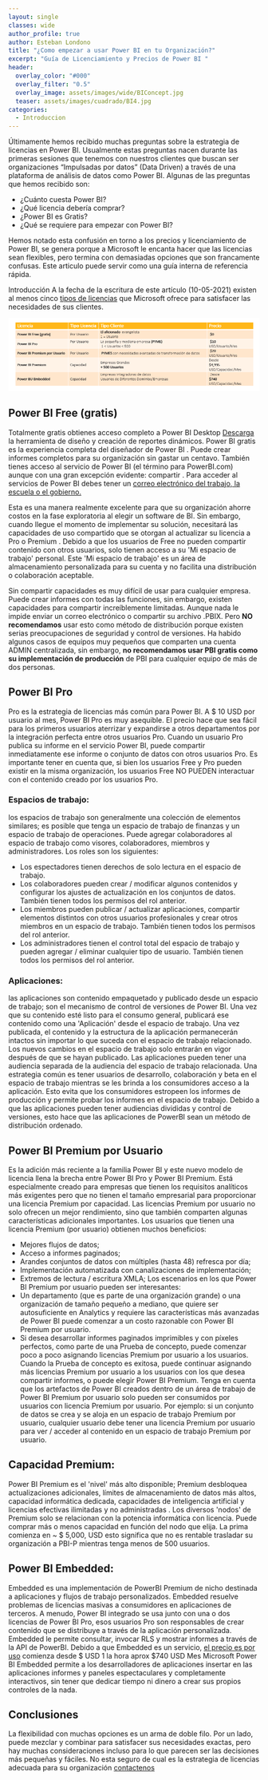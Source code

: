 ```yaml
---
layout: single
classes: wide
author_profile: true
author: Esteban Londono
title: "¿Como empezar a usar Power BI en tu Organización?"
excerpt: "Guía de Licenciamiento y Precios de Power BI "
header:
  overlay_color: "#000"
  overlay_filter: "0.5"
  overlay_image: assets/images/wide/BIConcept.jpg
  teaser: assets/images/cuadrado/BI4.jpg
categories:
  - Introduccion
---
```

Últimamente hemos recibido muchas preguntas sobre la estrategia de licencias en Power BI. Usualmente estas preguntas nacen durante las primeras sesiones que tenemos con nuestros clientes que buscan ser organizaciones “Impulsadas por datos” (Data Driven) a través de una plataforma de análisis de datos como Power BI.  Algunas de las preguntas que hemos recibido son:
- ¿Cuánto cuesta Power BI?
- ¿Qué licencia debería comprar?
- ¿Power BI es Gratis?
- ¿Qué se requiere para empezar con Power BI?

Hemos notado esta confusión en torno a los precios y licenciamiento de Power BI, se genera porque a Microsoft le encanta hacer que las licencias sean flexibles, pero termina con demasiadas opciones que son francamente confusas.
Este articulo puede servir como una guía interna de referencia rápida. 

Introducción
A la fecha de la escritura de este artículo (10-05-2021) existen al menos cinco [tipos de licencias](https://powerbi.microsoft.com/es-es/pricing/) que Microsoft ofrece para satisfacer las necesidades de sus clientes.

![Comparacion Licencias Power BI](/assets/images/post/licenciamiento/ComparacionLicenciasPowerBI.PNG)

## Power BI Free (gratis)
Totalmente gratis obtienes acceso completo a Power BI Desktop [Descarga]( https://powerbi.microsoft.com/es-es/desktop/) la herramienta de diseño y creación de reportes dinámicos. Power BI gratis es la experiencia completa del diseñador de Power BI . Puede crear informes completos para su organización sin gastar un centavo.
También tienes acceso al servicio de Power BI (el término para PowerBI.com) aunque con una gran excepción evidente: compartir .  Para acceder al servicios de Power BI debes tener un [correo electrónico del trabajo, la escuela o el gobierno.](https://docs.microsoft.com/es-es/power-bi/fundamentals/service-self-service-signup-for-power-bi)

Esta es una manera realmente excelente para que su organización ahorre costos en la fase exploratoria al elegir un software de BI. Sin embargo, cuando llegue el momento de implementar su solución, necesitará las capacidades de uso compartido que se otorgan al actualizar su licencia a Pro o Premium .
Debido a que los usuarios de Free no pueden compartir contenido con otros usuarios, solo tienen acceso a su 'Mi espacio de trabajo' personal. Este 'Mi espacio de trabajo' es un área de almacenamiento personalizada para su cuenta y no facilita una distribución o colaboración aceptable. 

Sin compartir capacidades es muy difícil de usar para cualquier empresa. Puede crear informes con todas las funciones, sin embargo, existen capacidades para compartir increíblemente limitadas. Aunque nada le impide enviar un correo electrónico o compartir su archivo .PBIX. Pero **NO recomendamos** usar esto como método de distribución porque existen serias preocupaciones de seguridad y control de versiones. 
Ha habido algunos casos de equipos muy pequeños que comparten una cuenta ADMIN centralizada, sin embargo, **no recomendamos usar PBI gratis como su implementación de producción** de PBI para cualquier equipo de más de dos personas.
 

## Power BI Pro
Pro es la estrategia de licencias más común para Power BI. A $ 10 USD por usuario al mes, Power BI Pro es muy asequible. El precio hace que sea fácil para los primeros usuarios aterrizar y expandirse a otros departamentos por la integración perfecta entre otros usuarios Pro. Cuando un usuario Pro publica su informe en el servicio Power BI, puede compartir inmediatamente ese informe o conjunto de datos con otros usuarios Pro.  Es importante tener en cuenta que, si bien los usuarios Free y Pro pueden existir en la misma organización, los usuarios Free NO PUEDEN interactuar con el contenido creado por los usuarios Pro.

### Espacios de trabajo: 
los espacios de trabajo son generalmente una colección de elementos similares; es posible que tenga un espacio de trabajo de finanzas y un espacio de trabajo de operaciones. Puede agregar colaboradores al espacio de trabajo como visores, colaboradores, miembros y administradores. Los roles son los siguientes:
- Los espectadores tienen derechos de solo lectura en el espacio de trabajo.
- Los colaboradores pueden crear / modificar algunos contenidos y configurar los ajustes de actualización en los conjuntos de datos. También tienen todos los permisos del rol anterior.
- Los miembros pueden publicar / actualizar aplicaciones, compartir elementos distintos con otros usuarios profesionales y crear otros miembros en un espacio de trabajo. También tienen todos los permisos del rol anterior.
- Los administradores tienen el control total del espacio de trabajo y pueden agregar / eliminar cualquier tipo de usuario. También tienen todos los permisos del rol anterior.

### Aplicaciones: 
las aplicaciones son contenido empaquetado y publicado desde un espacio de trabajo; son el mecanismo de control de versiones de Power BI. Una vez que su contenido esté listo para el consumo general, publicará ese contenido como una 'Aplicación' desde el espacio de trabajo. Una vez publicada, el contenido y la estructura de la aplicación permanecerán intactos sin importar lo que suceda con el espacio de trabajo relacionado. Los nuevos cambios en el espacio de trabajo solo entrarán en vigor después de que se hayan publicado. Las aplicaciones pueden tener una audiencia separada de la audiencia del espacio de trabajo relacionada. Una estrategia común es tener usuarios de desarrollo, colaboración y beta en el espacio de trabajo mientras se les brinda a los consumidores acceso a la aplicación. Esto evita que los consumidores estropeen los informes de producción y permite probar los informes en el espacio de trabajo.
Debido a que las aplicaciones pueden tener audiencias divididas y control de versiones, esto hace que las aplicaciones de PowerBI sean un método de distribución ordenado.

## Power BI Premium por Usuario

Es la adición más reciente a la familia Power BI y este nuevo modelo de licencia  llena la brecha entre Power BI Pro y Power BI Premium. Está especialmente creado para empresas que tienen los requisitos analíticos más exigentes pero que no tienen el tamaño empresarial para proporcionar una licencia Premium por capacidad.
Las licencias Premium por usuario no solo ofrecen un mejor rendimiento, sino que también comparten algunas características adicionales importantes. Los usuarios que tienen una licencia Premium (por usuario) obtienen muchos beneficios:
- Mejores flujos de datos;
-	Acceso a informes paginados;
-	Arandes conjuntos de datos con múltiples (hasta 48) refresca por día;
-	Implementación automatizada con canalizaciones de implementación;
-	Extremos de lectura / escritura XMLA;
Los escenarios en los que Power BI Premium por usuario pueden ser interesantes:
-	Un departamento (que es parte de una organización grande) o una organización de tamaño pequeño a mediano, que quiere ser autosuficiente en Analytics y requiere las características más avanzadas de Power BI puede comenzar a un costo razonable con Power BI Premium por usuario.
-	Si desea desarrollar informes paginados imprimibles y con píxeles perfectos, como parte de una Prueba de concepto, puede comenzar poco a poco asignando licencias Premium por usuario a los usuarios. Cuando la Prueba de concepto es exitosa, puede continuar asignando más licencias Premium por usuario a los usuarios con los que desea compartir informes, o puede elegir Power BI Premium.
Tenga en cuenta que los artefactos de Power BI creados dentro de un área de trabajo de Power BI Premium por usuario solo pueden ser consumidos por usuarios con licencia Premium por usuario. Por ejemplo: si un conjunto de datos se crea y se aloja en un espacio de trabajo Premium por usuario, cualquier usuario debe tener una licencia Premium por usuario para ver / acceder al contenido en un espacio de trabajo Premium por usuario.
## Capacidad Premium:
Power BI Premium es el 'nivel' más alto disponible; Premium desbloquea actualizaciones adicionales, límites de almacenamiento de datos más altos, capacidad informática dedicada, capacidades de inteligencia artificial y licencias efectivas ilimitadas y no administradas . Los diversos 'nodos' de Premium solo se relacionan con la potencia informática con licencia. Puede comprar más o menos capacidad en función del nodo que elija. La prima comienza en ~  $ 5,000,  USD esto significa que no es rentable trasladar su organización a PBI-P mientras tenga menos de 500 usuarios.

## Power BI Embedded:

Embedded es una implementación de PowerBI Premium de nicho destinada a aplicaciones y flujos de trabajo personalizados. Embedded resuelve problemas de licencias masivas a consumidores en aplicaciones de terceros. A menudo, Power BI integrado se usa junto con una o dos licencias de Power BI Pro, esos usuarios Pro son responsables de crear contenido que se distribuye a través de la aplicación personalizada. Embedded le permite consultar, invocar RLS y mostrar informes a través de la API de PowerBI. Debido a que Embedded es un servicio, [el precio es por uso](https://azure.microsoft.com/es-es/pricing/details/power-bi-embedded/) comienza desde $ USD 1 la hora aprox $740 USD Mes
Microsoft Power BI Embedded permite a los desarrolladores de aplicaciones insertar en las aplicaciones informes y paneles espectaculares y completamente interactivos, sin tener que dedicar tiempo ni dinero a crear sus propios controles de la nada.

## Conclusiones
La flexibilidad con muchas opciones es un arma de doble filo. Por un lado, puede mezclar y combinar para satisfacer sus necesidades exactas, pero hay muchas consideraciones incluso para lo que parecen ser las decisiones más pequeñas y fáciles.
No esta seguro de cual es la estrategia de licencias adecuada para su organización [contactenos](https://cepobia.com/contacto/)

